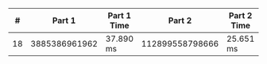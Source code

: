 <table>
<thead>
<tr><th>#  </th><th>Part 1       </th><th>Part 1 Time  </th><th>Part 2         </th><th>Part 2 Time  </th><th>Tests  </th><th>Tests Time  </th></tr>
</thead>
<tbody>
<tr><td>18 </td><td>3885386961962</td><td>37.890 ms    </td><td>112899558798666</td><td>25.651 ms    </td><td>7      </td><td>133.936 ms  </td></tr>
</tbody>
</table>